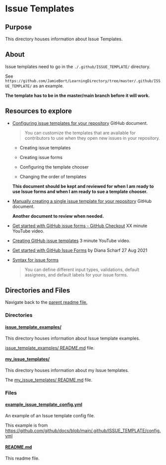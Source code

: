 # Issue Templates

## Purpose

This directory houses information about Issue Templates.

## About

Issue templates need to go in the `./.github/ISSUE_TEMPLATE/` directory.

See `https://github.com/JamieBort/LearningDirectory/tree/master/.github/ISSUE_TEMPLATE/` as an example.

**The template has to be in the master/main branch before it will work.**

## Resources to explore

- [Configuring issue templates for your repository](https://docs.github.com/en/communities/using-templates-to-encourage-useful-issues-and-pull-requests/configuring-issue-templates-for-your-repository) GitHub document.

  > You can customize the templates that are available for contributors to use when they open new issues in your repository.

  - Creating issue templates

  - Creating issue forms

  - Configuring the template chooser

  - Changing the order of templates

  **This document should be kept and reviewed for when I am ready to use Issue forms and when I am ready to sue a template chooser.**

- [Manually creating a single issue template for your repository](https://docs.github.com/en/communities/using-templates-to-encourage-useful-issues-and-pull-requests/manually-creating-a-single-issue-template-for-your-repository) GitHub document.

  **Another document to review when needed.**

- [Get started with GitHub issue forms - GitHub Checkout](https://www.youtube.com/watch?v=qQE1BUkf2-s) XX minute YouTube video.

- [Creating GitHub issue templates](https://www.youtube.com/watch?v=iCNA_zyawi8) 3 minute YouTube video.

- [Get started with GitHub Issue Forms](https://beyondco.de/blog/github-issue-forms) by Diana Scharf 27 Aug 2021

- [Syntax for issue forms](https://docs.github.com/en/communities/using-templates-to-encourage-useful-issues-and-pull-requests/syntax-for-issue-forms)

  > You can define different input types, validations, default assignees, and default labels for your issue forms.

## Directories and Files

Navigate back to the [parent readme file.](../README.md)

### Directories

#### [issue_template_examples/](./issue_template_examples/)

This directory houses information about Issue template examples.

[issue_template_examples/ README.md](./issue_template_examples/README.md) file.

<!-- The `directory_name/` [README.md](./directory_name/README.md) file. -->

#### [my_issue_templates/](./my_issue_templates/)

This directory houses information about my Issue templates.

The [my_issue_templates/ README.md](./my_issue_templates/README.md) file.

<!-- The `directory_name/` [README.md](./directory_name/README.md) file. -->

### Files

#### [example_issue_template_config.yml](./example_issue_template_config.yml)

An example of an Issue template config file.

This example is from https://github.com/github/docs/blob/main/.github/ISSUE_TEMPLATE/config.yml

#### [README.md](./README.md)

This readme file.
